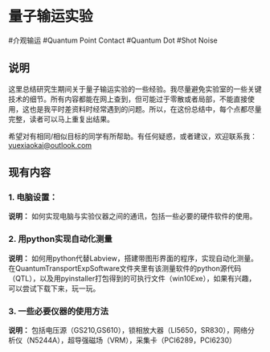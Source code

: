 # 量子输运实验

#介观输运 #Quantum Point Contact #Quantum Dot #Shot Noise

## 说明

这里总结研究生期间关于量子输运实验的一些经验。我尽量避免实验室的一些关键技术的细节。所有内容都能在网上查到，但可能过于零散或者局部，不能直接使用，这也是我平时差资料时经常遇到的问题。所以，在这份总结中，每个点都尽量完整，读者可以马上重复出结果。

希望对有相同/相似目标的同学有所帮助。有任何疑惑，或者建议，欢迎联系我：yuexiaokai@outlook.com



## 现有内容

### 1. **电脑设置：** 

**说明：** 如何实现电脑与实验仪器之间的通讯，包括一些必要的硬件软件的使用。



### 2. 用python实现自动化测量

**说明：** 如何用python代替Labview，搭建带图形界面的程序，实现自动化测量。在QuantumTransportExpSoftware文件夹里有该测量软件的python源代码（QTL），以及用pyinstaller打包得到的可执行文件（win10Exe），如果有兴趣，可以尝试下载下来，玩一玩。



### 3. 一些必要仪器的使用方法

**说明：** 包括电压源（GS210,GS610），锁相放大器（LI5650，SR830），网络分析仪（N5244A），超导强磁场（VRM），采集卡（PCI6289，PCI6230）

